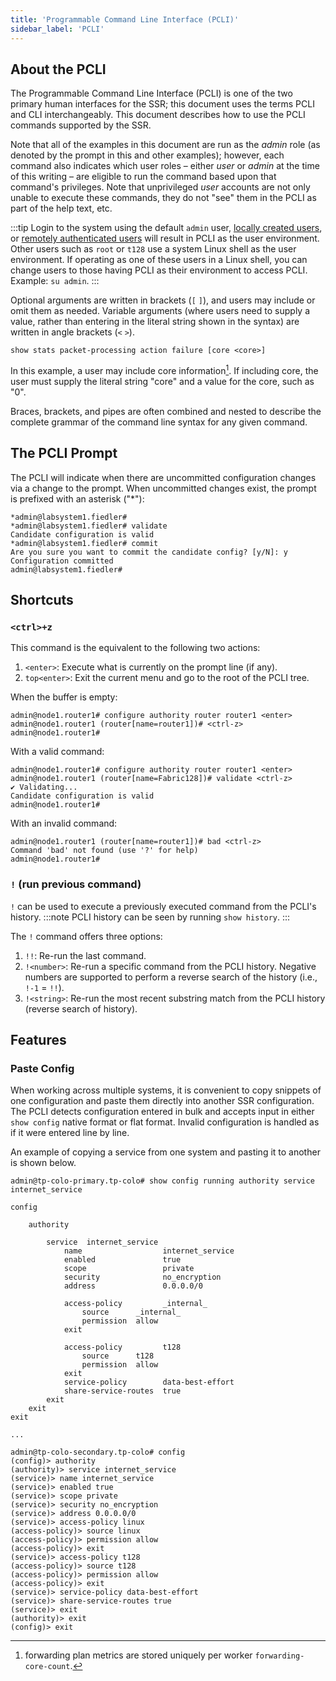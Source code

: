 ```yaml
---
title: 'Programmable Command Line Interface (PCLI)'
sidebar_label: 'PCLI'
---
```


## About the PCLI

The Programmable Command Line Interface (PCLI) is one of the two primary human interfaces for the SSR; this document uses the terms PCLI and CLI interchangeably. This document describes how to use the PCLI commands supported by the SSR. 

Note that all of the examples in this document are run as the _admin_ role (as denoted by the prompt in this and other examples); however, each command also indicates which user roles – either _user_ or _admin_ at the time of this writing – are eligible to run the command based upon that command's privileges. Note that unprivileged _user_ accounts are not only unable to execute these commands, they do not "see" them in the PCLI as part of the help text, etc.

:::tip
Login to the system using the default `admin` user, [locally created users](config_radius.md#local-users), or [remotely authenticated users](config_radius.md#overview) will result in PCLI as the user environment. Other users such as `root` or `t128` use a system Linux shell as the user environment. If operating as one of these users in a Linux shell, you can change users to those having PCLI as their environment to access PCLI. Example: `su admin`.
:::

Optional arguments are written in brackets (`[` `]`), and users may include or omit them as needed. Variable arguments (where users need to supply a value, rather than entering in the literal string shown in the syntax) are written in angle brackets (`<` `>`).

```
show stats packet-processing action failure [core <core>]
```

In this example, a user may include core information[^1]. If including core, the user must supply the literal string "core" and a value for the core, such as "0".

[^1]: forwarding plan metrics are stored uniquely per worker `forwarding-core-count`.

Braces, brackets, and pipes are often combined and nested to describe the complete grammar of the command line syntax for any given command.

## The PCLI Prompt

The PCLI will indicate when there are uncommitted configuration changes via a change to the prompt. When uncommitted changes exist, the prompt is prefixed with an asterisk ("\*"):

```
*admin@labsystem1.fiedler#
*admin@labsystem1.fiedler# validate
Candidate configuration is valid
*admin@labsystem1.fiedler# commit
Are you sure you want to commit the candidate config? [y/N]: y
Configuration committed
admin@labsystem1.fiedler#
```

## Shortcuts

### `<ctrl>+z` 

This command is the equivalent to the following two actions:

1. `<enter>`: Execute what is currently on the prompt line (if any).
2. `top<enter>`: Exit the current menu and go to the root of the PCLI tree.

When the buffer is empty:

```
admin@node1.router1# configure authority router router1 <enter>
admin@node1.router1 (router[name=router1])# <ctrl-z>
admin@node1.router1#
```

With a valid command:

```
admin@node1.router1# configure authority router router1 <enter>
admin@node1.router1 (router[name=Fabric128])# validate <ctrl-z>
✔ Validating...
Candidate configuration is valid
admin@node1.router1#
```

With an invalid command:

```
admin@node1.router1 (router[name=router1])# bad <ctrl-z>
Command 'bad' not found (use '?' for help)
admin@node1.router1#
```

### `!` (run previous command)

`!` can be used to execute a previously executed command from the PCLI's history.
:::note
PCLI history can be seen by running `show history`.
:::

The `!` command offers three options:

1. `!!`: Re-run the last command.
2. `!<number>`: Re-run a specific command from the PCLI history. Negative numbers are supported to perform a reverse search of the history (i.e., `!-1` = `!!`).
3. `!<string>`: Re-run the most recent substring match from the PCLI history (reverse search of history).

## Features

### Paste Config

When working across multiple systems, it is convenient to copy snippets of one configuration and paste them directly into another SSR configuration. The PCLI detects configuration entered in bulk and accepts input in either `show config` native format or flat format. Invalid configuration is handled as if it were entered line by line.

An example of copying a service from one system and pasting it to another is shown below.

```
admin@tp-colo-primary.tp-colo# show config running authority service internet_service

config

    authority

        service  internet_service
            name                  internet_service
            enabled               true
            scope                 private
            security              no_encryption
            address               0.0.0.0/0

            access-policy         _internal_
                source      _internal_
                permission  allow
            exit

            access-policy         t128
                source      t128
                permission  allow
            exit
            service-policy        data-best-effort
            share-service-routes  true
        exit
    exit
exit

...

admin@tp-colo-secondary.tp-colo# config
(config)> authority
(authority)> service internet_service
(service)> name internet_service
(service)> enabled true
(service)> scope private
(service)> security no_encryption
(service)> address 0.0.0.0/0
(service)> access-policy linux
(access-policy)> source linux
(access-policy)> permission allow
(access-policy)> exit
(service)> access-policy t128
(access-policy)> source t128
(access-policy)> permission allow
(access-policy)> exit
(service)> service-policy data-best-effort
(service)> share-service-routes true
(service)> exit
(authority)> exit
(config)> exit
```
